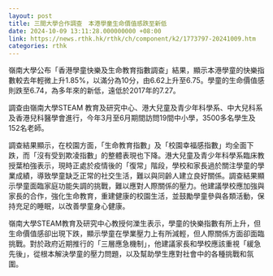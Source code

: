 ```yaml
---
layout: post
title: 三間大學合作調查　本港學童生命價值感跌至新低
date: 2024-10-09 13:11:28.000000000 +08:00
link: https://news.rthk.hk/rthk/ch/component/k2/1773797-20241009.htm
categories: rthk
---
```


嶺南大學公布「香港學童快樂及生命教育指數調查」結果，顯示本港學童的快樂指數較去年輕微上升1.85%，以滿分為10分，由6.62上升至6.75。學童的生命價值感則跌至6.74，為多年來的新低，遠低於2017年的7.27。

調查由嶺南大學STEAM 教育及研究中心、港大兒童及青少年科學系、中大兒科系及香港兒科醫學會進行，今年3月至6月期間訪問19間中小學，3500多名學生及152名老師。

調查結果顯示，在校園方面，「生命教育指數」及「校園幸福感指數」均全面下跌，而「沒有受到欺凌指數」的整體表現也下降。港大兒童及青少年科學系臨床教授葉柏強表示，現時正處於疫情後的「復常」階段，學校和家長過於關注學童的學業成績，導致學童缺乏正常的社交生活，難以與同齡人建立良好關係。調查結果顯示學童面臨家庭功能失調的挑戰，難以應對人際關係的壓力。他建議學校應加強與家長的合作，強化生命教育，重建健康的校園生活，並鼓勵學童參與各類活動，保持充足的睡眠，以改善學童身心健康。

嶺南大學STEAM教育及研究中心教授何濼生表示，學童的快樂指數有所上升，但生命價值感卻出現下跌，顯示學童在學業壓力上有所減輕，但人際關係方面卻面臨挑戰。對於政府近期推行的「三層應急機制」，他建議家長和學校應該重視「緩急先後」，從根本解決學童的壓力問題，以及幫助學生應對社會中的各種挑戰和氛圍。
